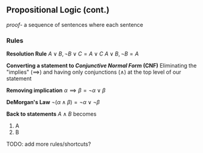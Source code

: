 ## Propositional Logic (cont.)
*proof*- a sequence of sentences where each sentence

### Rules
**Resolution Rule**
$A\lor B,\neg B\lor C = A\lor C$
$A \lor B, \neg B = A$

**Converting a statement to *Conjunctive Normal Form* (CNF)**
Eliminating the "implies" ($\implies$) and having only conjunctions ($\land$) at the top level of our statement

**Removing implication**
$\alpha \implies \beta = \neg\alpha \lor \beta$

**DeMorgan's Law**
$\neg (\alpha \land \beta) = \neg\alpha\lor\neg\beta$

**Back to statements**
$A \land B$ becomes
1. A
2. B

TODO: add more rules/shortcuts?